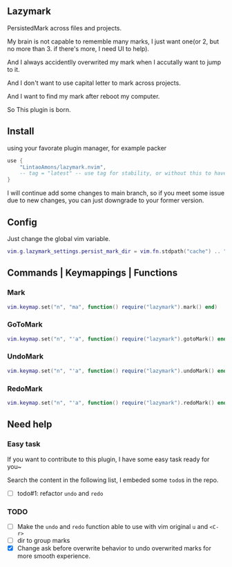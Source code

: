 ## Lazymark

PersistedMark across files and projects.

My brain is not capable to rememble many marks, I just want one(or 2, but no more than 3. if there's more, I need UI to help).

And I always accidentlly overwrited my mark when I accutally want to jump to it.

And I don't want to use capital letter to mark across projects.

And I want to find my mark after reboot my computer.

So This plugin is born.

## Install

using your favorate plugin manager, for example packer

```lua
use {
	"LintaoAmons/lazymark.nvim",
	-- tag = "latest" -- use tag for stability, or without this to have latest fixed and functions
}
```

I will continue add some changes to main branch, so if you meet some issue due to new changes, you can just downgrade to your former version.

## Config

Just change the global vim variable.

```lua
vim.g.lazymark_settings.persist_mark_dir = vim.fn.stdpath("cache") .. "/lazymark.nvim",
```

## Commands | Keymappings | Functions

### Mark

```lua
vim.keymap.set("n", "ma", function() require("lazymark").mark() end)
```

### GoToMark

```lua
vim.keymap.set("n", "'a", function() require("lazymark").gotoMark() end)
```

### UndoMark

```lua
vim.keymap.set("n", "'a", function() require("lazymark").undoMark() end)
```

### RedoMark

```lua
vim.keymap.set("n", "'a", function() require("lazymark").redoMark() end)
```

## Need help

### Easy task

If you want to contribute to this plugin, I have some easy task ready for you~

Search the content in the following list, I embeded some `todo`s in the repo.

- [ ] todo#1: refactor `undo` and `redo`

### TODO

- [ ] Make the `undo` and `redo` function able to use with vim original `u` and `<C-r>`
- [ ] dir to group marks
- [x] Change ask before overwrite behavior to undo overwrited marks for more smooth experience.
